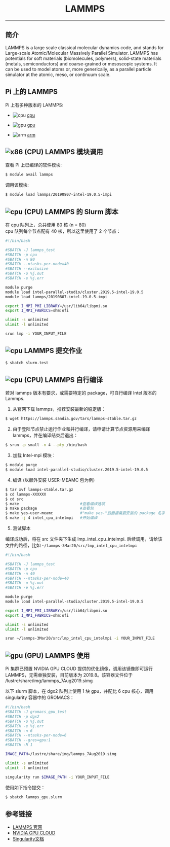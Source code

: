 # <center>LAMMPS</center> 

-----

## 简介

LAMMPS is a large scale classical molecular dynamics code, and stands for Large-scale Atomic/Molecular Massively Parallel Simulator. LAMMPS has potentials for soft materials (biomolecules, polymers), solid-state materials (metals, semiconductors) and coarse-grained or mesoscopic systems. It can be used to model atoms or, more generically, as a parallel particle simulator at the atomic, meso, or continuum scale.

## Pi 上的 LAMMPS

Pi 上有多种版本的 LAMMPS:

- ![cpu](https://img.shields.io/badge/-cpu-blue)  [cpu](#cpu-lammps)

- ![gpu](https://img.shields.io/badge/-gpu-green) [gpu](#gpu-lammps)

- ![arm](https://img.shields.io/badge/-arm-yellow) [arm](#arm-lammps)

## ![x86](https://img.shields.io/badge/-x86-green) (CPU) LAMMPS 模块调用

查看 Pi 上已编译的软件模块:
```bash
$ module avail lammps
```

调用该模块:
```bash
$ module load lammps/20190807-intel-19.0.5-impi
```

## ![cpu](https://img.shields.io/badge/-cpu-blue)  (CPU) LAMMPS 的 Slurm 脚本
在 cpu 队列上，总共使用 80 核 (n = 80)<br>
cpu 队列每个节点配有 40 核，所以这里使用了 2 个节点：
```bash
#!/bin/bash

#SBATCH -J lammps_test
#SBATCH -p cpu
#SBATCH -n 80
#SBATCH --ntasks-per-node=40
#SBATCH --exclusive
#SBATCH -o %j.out
#SBATCH -e %j.err

module purge
module load intel-parallel-studio/cluster.2019.5-intel-19.0.5
module load lammps/20190807-intel-19.0.5-impi

export I_MPI_PMI_LIBRARY=/usr/lib64/libpmi.so
export I_MPI_FABRICS=shm:ofi

ulimit -s unlimited
ulimit -l unlimited

srun lmp -i YOUR_INPUT_FILE
```

## ![cpu](https://img.shields.io/badge/-cpu-blue) LAMMPS 提交作业
```bash
$ sbatch slurm.test
```

## ![cpu](https://img.shields.io/badge/-cpu-blue) (CPU) LAMMPS 自行编译

若对 lammps 版本有要求，或需要特定的 package，可自行编译 Intel 版本的 Lammps.

1. 从官网下载 lammps，推荐安装最新的稳定版：
```bash
$ wget https://lammps.sandia.gov/tars/lammps-stable.tar.gz
```

2. 由于登陆节点禁止运行作业和并行编译，请申请计算节点资源用来编译 lammps，并在编译结束后退出：
```bash
$ srun -p small -n 4 --pty /bin/bash
```

3. 加载 Intel-mpi 模块：
```bash
$ module purge
$ module load intel-parallel-studio/cluster.2019.5-intel-19.0.5
```

4. 编译 (以额外安装 USER-MEAMC 包为例)
```bash
$ tar xvf lammps-stable.tar.gz
$ cd lammps-XXXXXX
$ cd src
$ make					         #查看编译选项
$ make package                   #查看包
$ make yes-user-meamc            #"make yes-"后面接需要安装的 package 名字
$ make -j 4 intel_cpu_intelmpi   #开始编译
```

5. 测试脚本

编译成功后，将在 src 文件夹下生成 lmp_intel_cpu_intelmpi. 后续调用，请给该文件的路径，比如 `~/lammps-3Mar20/src/lmp_intel_cpu_intelmpi`
```bash
#!/bin/bash

#SBATCH -J lammps_test
#SBATCH -p cpu
#SBATCH -n 40
#SBATCH --ntasks-per-node=40
#SBATCH -o %j.out
#SBATCH -e %j.err

module purge
module load intel-parallel-studio/cluster.2019.5-intel-19.0.5

export I_MPI_PMI_LIBRARY=/usr/lib64/libpmi.so
export I_MPI_FABRICS=shm:ofi

ulimit -s unlimited
ulimit -l unlimited

srun ~/lammps-3Mar20/src/lmp_intel_cpu_intelmpi -i YOUR_INPUT_FILE
```


## ![gpu](https://img.shields.io/badge/-gpu-green) (GPU) LAMMPS 使用

Pi 集群已预置 NVIDIA GPU CLOUD 提供的优化镜像，调用该镜像即可运行 LAMMPS，无需单独安装，目前版本为 2019.8。该容器文件位于 /lustre/share/img/lammps_7Aug2019.simg

以下 slurm 脚本，在 dgx2 队列上使用 1 块 gpu，并配比 6 cpu 核心，调用 singularity 容器中的 GROMACS：

```bash
#!/bin/bash
#SBATCH -J gromacs_gpu_test
#SBATCH -p dgx2
#SBATCH -o %j.out
#SBATCH -e %j.err
#SBATCH -n 6
#SBATCH --ntasks-per-node=6
#SBATCH --gres=gpu:1
#SBATCH -N 1

IMAGE_PATH=/lustre/share/img/lammps_7Aug2019.simg

ulimit -s unlimited
ulimit -l unlimited

singularity run $IMAGE_PATH -i YOUR_INPUT_FILE
```

使用如下指令提交：

```bash
$ sbatch lammps_gpu.slurm
```


## 参考链接
- [LAMMPS 官网](https://lammps.sandia.gov/)
- [NVIDIA GPU CLOUD](ngc.nvidia.com)
- [Singularity文档](https://sylabs.io/guides/3.5/user-guide/)


